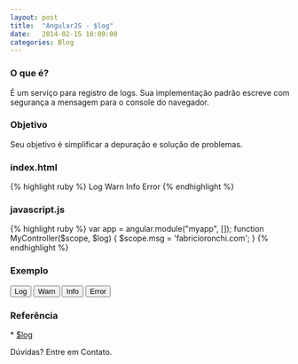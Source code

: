 ```yaml
---
layout: post
title:  "AngularJS - $log"
date:   2014-02-15 10:00:00
categories: Blog
---
```


<h3>O que é?</h3>
É um serviço para registro de logs. Sua implementação padrão escreve com segurança a mensagem para o console do navegador. 

<h3>Objetivo</h3>
Seu objetivo é simplificar a depuração e solução de problemas. 

<h3>index.html</h3>
{% highlight ruby %}
<html ng-app="myApp">
	<head>
    <script src="angularJs.js"></script>
    <script src="app-log.js"></script>
  </head>
  <body ng-controller="myController">         
  	<a type="button" ng-click="$log.log(msg)">
   		Log
   	</a>
	 	<a type="button" ng-click="$log.warn(msg)">
			Warn
	 	</a>
  	<a type="button" ng-click="$log.info(msg)">
   		Info
   	</a>
   	<a type="button" ng-click="$log.log(msg)">
   		Error
   	</a>
  </body>
</html>
{% endhighlight %}

<h3>javascript.js</h3>
{% highlight ruby %}
var app = angular.module("myapp", []);
function MyController($scope, $log) {
	$scope.msg = 'fabricioronchi.com';
}
{% endhighlight %}


<h3>Exemplo</h3> 
<script src="/js/angular.min.js"></script>      
<script src="/js/app-log.js"></script>      
<div ng-app="myapp"> 
  <div ng-controller="MyController">        
    <button type="button" class="btn btn-success" ng-click="log(1)">Log</button>
    <button type="button" class="btn btn-warning" ng-click="log(2)">Warn</button>
    <button type="button" class="btn btn-info" ng-click="log(3)">Info</button>
    <button type="button" class="btn btn-error" ng-click="log(4)">Error</button>
  </div>
</div>

<h3>Referência</h3> 
* <a href="http://docs.angularjs.org/api/ng.$log" target="_blank">$log</a>

Dúvidas? Entre em Contato.